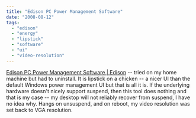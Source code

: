 ```yaml
---
title: "Edison PC Power Management Software"
date: "2008-08-12"
tags: 
  - "edison"
  - "energy"
  - "lipstick"
  - "software"
  - "ui"
  - "video-resolution"
---
```


[Edison PC Power Management Software | Edison](http://www.verdiem.com/edison/) -- tried on my home machine but had to uninstall. It is lipstick on a chicken -- a nicer UI than the default Windows power management UI but that is all it is. If the underlying hardware doesn't nicely support suspend, then this tool does nothing and that is my case -- my desktop will not reliably recover from suspend, I have no idea why. Hangs on unsuspend, and on reboot, my video resolution was set back to VGA resolution.
